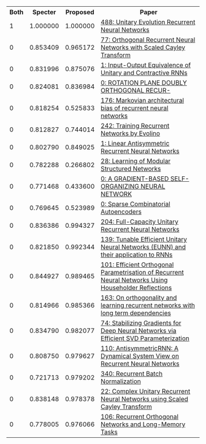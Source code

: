<html><table><tr>
<th>Both</th>
<th>Specter</th>
<th>Proposed</th>
<th>Paper</th>
</tr>
<tr>
<td>1</td>
<td>1.000000</td>
<td>1.000000</td>
<td><a href="https://www.semanticscholar.org/paper/e9c771197a6564762754e48c1daafb066f449f2e">488: Unitary Evolution Recurrent Neural Networks</a></td>
</tr>
<tr>
<td>0</td>
<td>0.853409</td>
<td>0.965172</td>
<td><a href="https://www.semanticscholar.org/paper/b74bfb6afd5abcb2c6fe0b2f8d60b97cdb80ca55">77: Orthogonal Recurrent Neural Networks with Scaled Cayley Transform</a></td>
</tr>
<tr>
<td>0</td>
<td>0.831996</td>
<td>0.875076</td>
<td><a href="https://www.semanticscholar.org/paper/f389d0d2533fa59c21309b3d64308436b5de0e27">1: Input-Output Equivalence of Unitary and Contractive RNNs</a></td>
</tr>
<tr>
<td>0</td>
<td>0.824081</td>
<td>0.836984</td>
<td><a href="https://www.semanticscholar.org/paper/aa23e183b527098f83ce426e72e70bc7800e71ec">0: ROTATION PLANE DOUBLY ORTHOGONAL RECUR-</a></td>
</tr>
<tr>
<td>0</td>
<td>0.818254</td>
<td>0.525833</td>
<td><a href="https://www.semanticscholar.org/paper/0de3cc93a0f8d2a8e5c334255c6bc808e668a9ae">176: Markovian architectural bias of recurrent neural networks</a></td>
</tr>
<tr>
<td>0</td>
<td>0.812827</td>
<td>0.744014</td>
<td><a href="https://www.semanticscholar.org/paper/75479012461814fd176556a56b32c2392462aef5">242: Training Recurrent Networks by Evolino</a></td>
</tr>
<tr>
<td>0</td>
<td>0.802790</td>
<td>0.849025</td>
<td><a href="https://www.semanticscholar.org/paper/37dfc1007cc7b786a9e5360d2b6dcfe8c734f49b">1: Linear Antisymmetric Recurrent Neural Networks</a></td>
</tr>
<tr>
<td>0</td>
<td>0.782288</td>
<td>0.266802</td>
<td><a href="https://www.semanticscholar.org/paper/b8560e25ff4a720ec025f5856a0d0d8ea0b563f9">28: Learning of Modular Structured Networks</a></td>
</tr>
<tr>
<td>0</td>
<td>0.771468</td>
<td>0.433600</td>
<td><a href="https://www.semanticscholar.org/paper/3b74604fdc2e2e92fe0675924dc049aaa9cb2660">0: A GRADIENT-BASED SELF-ORGANIZING NEURAL NETWORK</a></td>
</tr>
<tr>
<td>0</td>
<td>0.769645</td>
<td>0.523989</td>
<td><a href="https://www.semanticscholar.org/paper/1d56d3f97b983ac9d225fbe28661029f78ac6919">0: Sparse Combinatorial Autoencoders</a></td>
</tr>
<tr>
<td>0</td>
<td>0.836386</td>
<td>0.994327</td>
<td><a href="https://www.semanticscholar.org/paper/79c78c98ea317ba8cdf25a9783ef4b8a7552db75">204: Full-Capacity Unitary Recurrent Neural Networks</a></td>
</tr>
<tr>
<td>0</td>
<td>0.821850</td>
<td>0.992344</td>
<td><a href="https://www.semanticscholar.org/paper/1d782819afafe0d391e5b67151cb510e621f243d">139: Tunable Efficient Unitary Neural Networks (EUNN) and their application to RNNs</a></td>
</tr>
<tr>
<td>0</td>
<td>0.844927</td>
<td>0.989465</td>
<td><a href="https://www.semanticscholar.org/paper/6e99f4859eb420ace7f03f098940135c1c355075">101: Efficient Orthogonal Parametrisation of Recurrent Neural Networks Using Householder Reflections</a></td>
</tr>
<tr>
<td>0</td>
<td>0.814966</td>
<td>0.985366</td>
<td><a href="https://www.semanticscholar.org/paper/7185a7d283ea8056859f46de01d77317762b2736">163: On orthogonality and learning recurrent networks with long term dependencies</a></td>
</tr>
<tr>
<td>0</td>
<td>0.834790</td>
<td>0.982077</td>
<td><a href="https://www.semanticscholar.org/paper/956d8106a84e6e1d0d7c58df722c68e30f4e8e43">74: Stabilizing Gradients for Deep Neural Networks via Efficient SVD Parameterization</a></td>
</tr>
<tr>
<td>0</td>
<td>0.808750</td>
<td>0.979627</td>
<td><a href="https://www.semanticscholar.org/paper/e2c8a6b49cd999b16ac4dcfdc375563a6932b1c7">110: AntisymmetricRNN: A Dynamical System View on Recurrent Neural Networks</a></td>
</tr>
<tr>
<td>0</td>
<td>0.721713</td>
<td>0.979202</td>
<td><a href="https://www.semanticscholar.org/paper/952454718139dba3aafc6b3b67c4f514ac3964af">340: Recurrent Batch Normalization</a></td>
</tr>
<tr>
<td>0</td>
<td>0.838148</td>
<td>0.978378</td>
<td><a href="https://www.semanticscholar.org/paper/25bf252f0ae51dac1928ca65dc12f947a5792585">22: Complex Unitary Recurrent Neural Networks using Scaled Cayley Transform</a></td>
</tr>
<tr>
<td>0</td>
<td>0.778005</td>
<td>0.976066</td>
<td><a href="https://www.semanticscholar.org/paper/ef3152106e7f4d05ad8d32a5b90d3790c5cdef24">106: Recurrent Orthogonal Networks and Long-Memory Tasks</a></td>
</tr>
</table></html>
